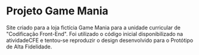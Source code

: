 # Projeto Game Mania
<p>Site criado para a loja fictícia Game Mania para a unidade curricular de "Codificação Front-End". Foi utilizado o código inicial disponibilizado na atividadeCFE e tentou-se reproduzir o design desenvolvido para o Protótipo de Alta Fidelidade.</p>
<br>
